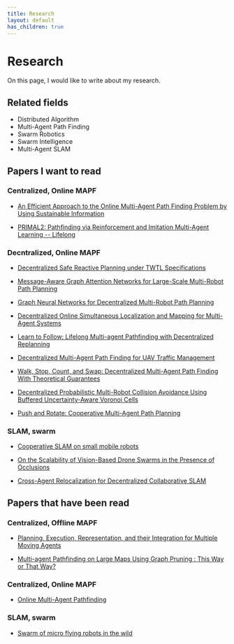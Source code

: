 ```yaml
---
title: Research
layout: default
has_children: true
---
```


# Research

On this page, I would like to write about my research.

## Related fields
- Distributed Algorithm
- Multi-Agent Path Finding
- Swarm Robotics
- Swarm Intelligence
- Multi-Agent SLAM

## Papers I want to read

### Centralized, Online MAPF

- <a href="https://arxiv.org/abs/2301.04446" target="_blank">An Efficient Approach to the Online Multi-Agent Path Finding Problem by Using Sustainable Information</a>

- <a href="https://arxiv.org/abs/2010.08184" target="_blank">PRIMAL2: Pathfinding via Reinforcement and Imitation Multi-Agent Learning -- Lifelong</a>

### Decntralized, Online MAPF

- <a href="https://ieeexplore.ieee.org/abstract/document/9341624" target="_blank">Decentralized Safe Reactive Planning under TWTL Specifications</a>

- <a href="https://arxiv.org/abs/2011.13219" target="_blank">Message-Aware Graph Attention Networks for Large-Scale Multi-Robot Path Planning</a>

- <a href="https://arxiv.org/abs/1912.06095" target="_blank">Graph Neural Networks for Decentralized Multi-Robot Path Planning</a>

- <a href="https://www.mdpi.com/1424-8220/18/8/2612" target="_blank">Decentralized Online Simultaneous Localization and Mapping for Multi-Agent Systems</a>

- <a href="https://arxiv.org/abs/2310.01207" target="_blank">Learn to Follow: Lifelong Multi-agent Pathfinding with Decentralized Replanning</a>

- <a href="https://ieeexplore.ieee.org/document/9187227" target="_blank">Decentralized Multi-Agent Path Finding for UAV Traffic Management</a>

- <a href="https://ieeexplore.ieee.org/document/8962201" target="_blank">Walk, Stop, Count, and Swap: Decentralized Multi-Agent Path Finding With Theoretical Guarantees</a>

- <a href="https://arxiv.org/abs/2201.04012" target="_blank">Decentralized Probabilistic Multi-Robot Collision Avoidance Using Buffered Uncertainty-Aware Voronoi Cells</a>

- <a href="https://www.ifaamas.org/Proceedings/aamas2013/docs/p87.pdf" target="_blank">Push and Rotate: Cooperative Multi-Agent Path Planning</a>

### SLAM, swarm

- <a href="https://ieeexplore.ieee.org/document/7419035" target="_blank">Cooperative SLAM on small mobile robots</a>

- <a href="https://ieeexplore.ieee.org/document/9732989" target="_blank">On the Scalability of Vision-Based Drone Swarms in the Presence of Occlusions</a>

- <a href="https://ieeexplore.ieee.org/document/10160941" target="_blank">Cross-Agent Relocalization for Decentralized Collaborative SLAM</a>

## Papers that have been read

### Centralized, Offline MAPF
- <a href="https://kei18.github.io/phd-dissertation/" target="_blank">Planning, Execution, Representation, and their Integration for Multiple Moving Agents</a>

- <a href="http://svancara.net/files/ICAART_2023_SP_study.pdf" target="_blank">Multi-agent Pathfinding on Large Maps Using Graph Pruning : This Way or That Way?</a>

### Centralized, Online MAPF

- <a href="https://ojs.aaai.org/index.php/AAAI/article/view/4769" target="_blank">Online Multi-Agent Pathfinding</a>

### SLAM, swarm

- <a href="https://www.science.org/doi/10.1126/scirobotics.abm5954" target="_blank">Swarm of micro flying robots in the wild</a>